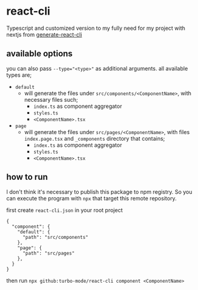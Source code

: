 # react-cli

Typescript and customized version to my fully need for my project with nextjs from [generate-react-cli](https://github.com/arminbro/generate-react-cli)

## available options

you can also pass `--type="<type>"` as additional arguments. all available types are;

- `default`
  - will generate the files under `src/components/<ComponentName>`, with necessary files such; 
    - `index.ts` as component aggregator
    - `styles.ts`
    - `<ComponentName>.tsx`
- `page`
  - will generate the files under `src/pages/<ComponentName>`, with files `index.page.tsx` and `_components` directory that contains; 
    - `index.ts` as component aggregator
    - `styles.ts`
    - `<ComponentName>.tsx`

## how to run

I don't think it's necessary to publish this package to npm registry. So you can execute the program with `npx` that target this remote repository.

first create `react-cli.json` in your root project

```
{
  "component": {
    "default": {
      "path": "src/components"
    },
    "page": {
      "path": "src/pages"
    },
  }
}
```
then run `npx github:turbo-mode/react-cli component <ComponentName>`
